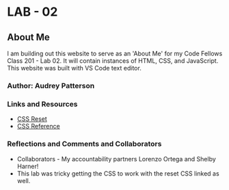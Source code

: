 # LAB - 02

## About Me

I am building out this website to serve as an 'About Me' for my Code Fellows Class 201 - Lab 02. It will contain instances of HTML, CSS, and JavaScript. This website was built with VS Code text editor.

### Author: Audrey Patterson

### Links and Resources

* [CSS Reset](https://meyerweb.com/eric/tools/css/reset)
* [CSS Reference](https://www.w3schools.com/cssref/default.asp)

### Reflections and Comments and Collaborators

* Collaborators - My accountability partners Lorenzo Ortega and Shelby Harner!
* This lab was tricky getting the CSS to work with the reset CSS linked as well.
